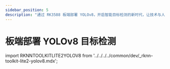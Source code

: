 ```yaml
---
sidebar_position: 5
description: "通过 RK3588 板端部署 YOLOv8，开启智能目标检测的新时代，让技术与人文关怀在精准识别中完美融合"
---
```


# 板端部署 YOLOv8 目标检测

import RKNNTOOLKITLITE2YOLOV8 from '../../../../common/dev/\_rknn-toolkit-lite2-yolov8.mdx';

<RKNNTOOLKITLITE2YOLOV8 />
